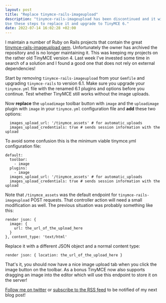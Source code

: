 ```yaml
---
layout: post
title: "Replace tinymce-rails-imageupload"
description: "tinymce-rails-imageupload has been discontinued and it will keep your project on TinyMCE 4 forever.
Use these steps to replace it and upgrade to TinyMCE 6."
date: 2022-07-14 16:02:28 +02:00
---
```


I maintain a number of Ruby on Rails projects that contain the great 
[tinymce-rails-imageupload gem](https://github.com/PerfectlyNormal/tinymce-rails-imageupload).
Unfortunately the owner has archived the repository and is no longer maintaining it. This was keeping my projects on the
rather old TinyMCE version 4. Last week I've invested some time in search of a solution and I found a good one that
does not rely on external dependencies!

Start by removing `tinymce-rails-imageupload` from your `Gemfile` and upgrading `tinymce-rails` to version 6.1.
Make sure you upgrade your `tinymce.yml` file with the renamed 6.1 plugins and options before you continue.
Test whether TinyMCE still works without the image uploads.

Now **replace** the `uploadimage` toolbar button with `image` and the `uploadimage` plugin with `image` in your
`tinymce.yml` configuration file and **add** these two options:
```
  images_upload_url: '/tinymce_assets' # for automatic_uploads
  images_upload_credentials: true # sends session information with the upload
```

To avoid some confusion this is the minimum viable tinymce.yml configuration file:
```
default:
  toolbar:
    - image
  plugins:
    - image
  images_upload_url: '/tinymce_assets' # for automatic_uploads
  images_upload_credentials: true # sends session information with the upload
```


Note that `/tinymce_assets` was the default endpoint for `tinymce-rails-imageupload` POST requests. That controller action
will need a small modification as well. The previous situation was probably something like this:

```
render json: {
  image: {
    url: the_url_of_the_upload_here
  }
}, content_type: 'text/html'
```

Replace it with a different JSON object and a normal content type:

```
render json: { location: the_url_of_the_upload_here }
```

That's it, you should now have a nice image upload tab when you click the image button on the toolbar.
As a bonus TinyMCE now also supports dragging an image into the editor which will use this endpoint to
store it on the server!

[Follow me on twitter](https://twitter.com/frankgroeneveld) or [subscribe to the RSS feed](/feed/) to be notified of my next blog post!
